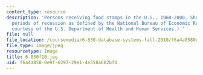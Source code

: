 ```yaml
---
content_type: resource
description: 'Persons receiving food stamps in the U.S., 1960-2000. Shaded areas are
  periods of recession as defined by the National Bureau of Economic Research. (Image
  courtesy of the U.S. Department of Health and Human Services.) '
file: null
file_location: /coursemedia/6-830-database-systems-fall-2010/f6a4a8580e9f629729e14e358a682bf4_6-830f10.jpg
file_type: image/jpeg
resourcetype: Image
title: 6-830f10.jpg
uid: f6a4a858-0e9f-6297-29e1-4e358a682bf4
---
```

